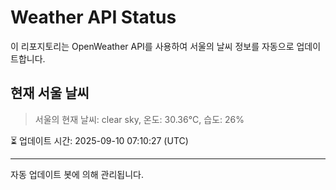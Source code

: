 
# Weather API Status

이 리포지토리는 OpenWeather API를 사용하여 서울의 날씨 정보를 자동으로 업데이트합니다.

## 현재 서울 날씨
> 서울의 현재 날씨: clear sky, 온도: 30.36°C, 습도: 26%

⏳ 업데이트 시간: 2025-09-10 07:10:27 (UTC)

---
자동 업데이트 봇에 의해 관리됩니다.
